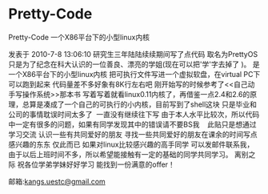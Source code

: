 # Pretty-Code
Pretty-Code 一个X86平台下的小型linux内核


发表于 2010-7-8 13:06:10 
研究生三年陆陆续续期间写了点代码 取名为PrettyOS 只是为了纪念在科大认识的一位善良、漂亮的学姐(现在可以把&#39;学&#39;字去掉了 )。
是一个X86平台下的小型linux内核
把可执行文件写进一个虚拟软盘，在virtual PC下可以跑到起来
代码量差不多好象有8K行左右吧 刚开始写的时候参考了&lt;&lt;自己动手写操作系统&gt;&gt;那本书 写着写着就看linux0.11内核了，再借鉴一点2.4和2.6的原理，总算是凑成了一个自己的可执行的小内核，目前写到了shell这块 只是毕业和公司的事情耽误时间太多了&nbsp;&nbsp;一直没有继续往下写
由于本人水平比较次，所以代码中一定有很多的问题，如果有同学发现其中的错误请不要BS我 &nbsp;&nbsp;
此贴只是想通过学习交流 认识一些有共同爱好的朋友 寻找一些共同爱好的朋友在课余的时间写点感兴趣的东东 仅此而已
如果对linux比较感兴趣的高手同学 可以发邮件联系我，由于以后上班时间不多，所以希望能接触有一定的基础的同学共同学习。
离别之际 祝各位学弟学妹好好学习 能找到一份满意的offer！

邮箱:kangs.uestc@gmail.com